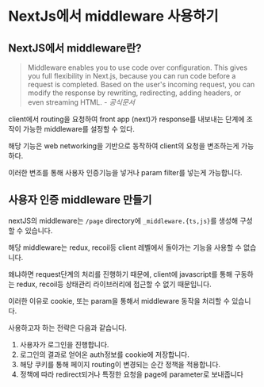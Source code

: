 # NextJs에서 middleware 사용하기

## NextJS에서 middleware란?

> Middleware enables you to use code over configuration. This gives you full flexibility in Next.js, because you can run code before a request is completed. Based on the user's incoming request, you can modify the response by rewriting, redirecting, adding headers, or even streaming HTML. - _공식문서_

client에서 routing을 요청하여 front app (next)가 response를 내보내는 단계에 조작이 가능한 middleware를 설정할 수 있다.

해당 기능은 web networking을 기반으로 동작하여 client의 요청을 변조하는게 가능하다.

이러한 변조를 통해 사용자 인증기능을 넣거나 param filter를 넣는게 가능합니다.

## 사용자 인증 middleware 만들기

nextJS의 middleware는 `/page` directory에 `_middleware.{ts,js}`를 생성해 구성할 수 있습니다.

해당 middleware는 redux, recoil등 client 레벨에서 돌아가는 기능을 사용할 수 없습니다.

왜냐하면 request단계의 처리를 진행하기 때문에, client에 javascript를 통해 구동하는 redux, recoil등 상태관리 라이브러리에 접근할 수 없기 때문입니다.

이러한 이유로 cookie, 또는 param을 통해서 middleware 동작을 처리할 수 있습니다.

사용하고자 하는 전략은 다음과 같습니다.

1. 사용자가 로그인을 진행합니다.
2. 로그인의 결과로 얻어온 auth정보를 cookie에 저장합니다.
3. 해당 쿠키를 통해 페이지 routing이 변경되는 순간 정책을 적용합니다.
4. 정책에 따라 redirect되거나 특정한 요청을 page에 parameter로 보내줍니다

